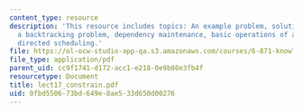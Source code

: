```yaml
---
content_type: resource
description: 'This resource includes topics: An example problem, solution strategy,
  a backtracking problem, dependency maintenance, basic operations of a TMS, and constraint
  directed scheduling.'
file: https://ol-ocw-studio-app-qa.s3.amazonaws.com/courses/6-871-knowledge-based-applications-systems-spring-2005/0fbd550673bd649e8ae533d650d00276_lect17_constrain.pdf
file_type: application/pdf
parent_uid: cc9f1741-d172-acc1-e218-0e9b80e3fb4f
resourcetype: Document
title: lect17_constrain.pdf
uid: 0fbd5506-73bd-649e-8ae5-33d650d00276
---
```

